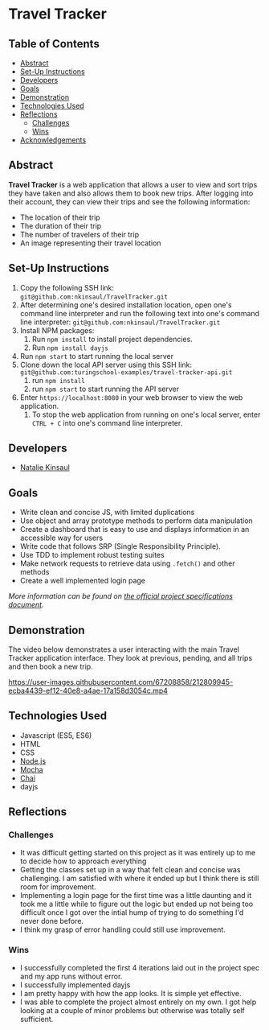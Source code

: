
# Travel Tracker

## Table of Contents

  * [Abstract](#abstract)
  * [Set-Up Instructions](#set-up-instructions)
  * [Developers](#developers)
  * [Goals](#goals)
  * [Demonstration](#demonstration)
  * [Technologies Used](#technologies-used)
  * [Reflections](#reflections)
    + [Challenges](#challenges)
    + [Wins](#wins)
  * [Acknowledgements](#acknowledgements)
  
## Abstract
**Travel Tracker** is a web application that allows a user to view and sort trips they have taken and also allows them to book new trips.  After logging into their account, they can view their trips and see the following information:
- The location of their trip
- The duration of their trip
- The number of travelers of their trip
- An image representing their travel location

## Set-Up Instructions
1. Copy the following SSH link: `git@github.com:nkinsaul/TravelTracker.git`
2. After determining one's desired installation location, open one's command line interpreter and run the following text into one's command line interpreter: `git@github.com:nkinsaul/TravelTracker.git`
3. Install NPM packages:
    1. Run `npm install` to install project dependencies.
    2. Run `npm install dayjs`
4. Run `npm start` to start running the local server
5. Clone down the local API server using this SSH link: `git@github.com:turingschool-examples/travel-tracker-api.git`
    1. run `npm install`
    2. run `npm start` to start running the API server
6. Enter `https://localhost:8080` in your web browser to view the web application.
    1. To stop the web application from running on one's local server, enter `CTRL + C` into one's command line interpreter.

## Developers
- [Natalie Kinsaul](https://github.com/nkinsaul)

## Goals
- Write clean and concise JS, with limited duplications 
- Use object and array prototype methods to perform data manipulation
- Create a dashboard that is easy to use and displays information in an accessible way for users
- Write code that follows SRP (Single Responsibility Principle).
- Use TDD to implement robust testing suites
- Make network requests to retrieve data using `.fetch()` and other methods
- Create a well implemented login page 

*More information can be found on [the official project specifications document](https://frontend.turing.edu/projects/travel-tracker.html).*

## Demonstration
The video below demonstrates a user interacting with the main Travel Tracker application interface. They look at previous, pending, and all trips and then book a new trip.

https://user-images.githubusercontent.com/67208858/212809945-ecba4439-ef12-40e8-a4ae-17a158d3054c.mp4

## Technologies Used
- Javascript (ES5, ES6)
- HTML
- CSS
- [Node.js](https://nodejs.org/en/)
- [Mocha](https://mochajs.org/)
- [Chai](https://www.chaijs.com/)
- dayjs

## Reflections
### Challenges
- It was difficult getting started on this project as it was entirely up to me to decide how to approach everything
- Getting the classes set up in a way that felt clean and concise was challenging. I am satisfied with where it ended up but I think there is still room for improvement.
- Implementing a login page for the first time was a little daunting and it took me a little while to figure out the logic but ended up not being too difficult once I got over the intial hump of trying to do something I'd never done before.
- I think my grasp of error handling could still use improvement.

### Wins
- I successfully completed the first 4 iterations laid out in the project spec and my app runs without error.
- I successfully implemented dayjs
- I am pretty happy with how the app looks.  It is simple yet effective.
- I was able to complete the project almost entirely on my own.  I got help looking at a couple of minor problems but otherwise was totally self sufficient.






